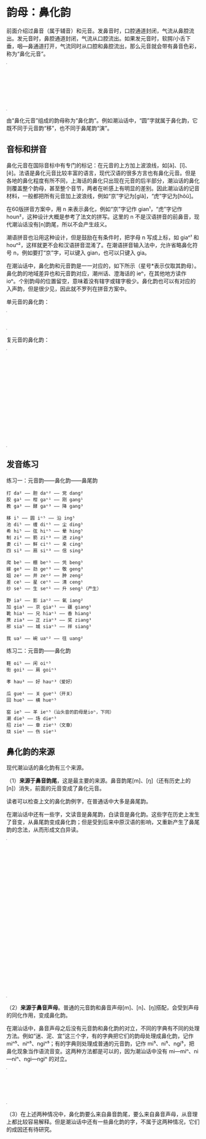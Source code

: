 # 韵母：鼻化韵

前面介绍过鼻音（属于辅音）和元音。发鼻音时，口腔通道封闭，气流从鼻腔流出。发元音时，鼻腔通道封闭，气流从口腔流出。如果发元音时，软腭/小舌下垂，咽—鼻通道打开，气流同时从口腔和鼻腔流出，那么元音就会带有鼻音色彩，称为“鼻化元音”。

<table style="width:1px; white-space:nowrap; text-align:center;">
  <tr>
    <td></td>
    <td>气流通道</td>
  </tr>
  <tr>
    <td>鼻音</td>
    <td>鼻腔</td>
  </tr>
  <tr>
    <td>元音</td>
    <td>口腔</td>
  </tr>
  <tr>
    <td>鼻化元音</td>
    <td>口腔 + 鼻腔</td>
  </tr>
</table>

由“鼻化元音”组成的韵母称为“鼻化韵”。例如潮汕话中，“圆”字就属于鼻化韵，它既不同于元音韵“移”，也不同于鼻尾韵“演”。

## 音标和拼音

鼻化元音在国际音标中有专门的标记：在元音的上方加上波浪线，如[ã]、[ĩ]、[ẽ]。法语是鼻化元音比较丰富的语言，现代汉语的很多方言也有鼻化元音。但是各地的鼻化程度有所不同，上海话的鼻化只出现在元音的后半部分，潮汕话的鼻化则覆盖整个韵母，甚至整个音节，两者在听感上有明显的差别。因此潮汕话的记音材料，一般都把所有元音加上波浪线，例如“京”字记为[gĩã]，“虎”字记为[hõũ]。

在60版拼音方案中，用 n 来表示鼻化，例如“京”字记作 gian¹，“虎”字记作 houn²，这种设计大概是参考了法文的拼写。这里的 n 不是汉语拼音的前鼻音，现代潮汕话没有[n]韵尾，所以不会产生歧义。

潮语拼音也沿用这种设计，但是鼓励在有条件时，把字母 n 写成上标，如 giaⁿ¹ 和 houⁿ²，这样就更不会和汉语拼音混淆了。在潮语拼音输入法中，允许省略鼻化符号 n，例如要打“京”字，可以键入 gian，也可以只键入 gia。

在潮汕话中，鼻化韵和元音韵是一一对应的，如下所示（星号*表示仅取其韵母）。鼻化韵的地域差异也和元音韵对应，潮州话、澄海话的 ieⁿ，在其他地方读作 ioⁿ。个别韵母的位置留空，意味着没有辖字或辖字极少。鼻化韵也可以有对应的入声韵，但是很少见，因此就不罗列在拼音方案中。

单元音的鼻化韵：

<table style="width:1px; white-space:nowrap; text-align:center;">
  <tr>
    <td><span style="font-size:2em;">aⁿ</span> [ã] 柑*</td>
    <td><span style="font-size:2em;">iⁿ</span> [ĩ] 丸</td>
    <td><span style="font-size:2em;">eⁿ</span> [ẽ] 楹</td>
  </tr>
</table>

复元音的鼻化韵：

<table style="width:1px; white-space:nowrap; text-align:center;">
  <tr>
    <td></td>
    <td>
      <span style="font-size:2em;">oiⁿ</span> [õĩ] 闲<br>
      <span style="font-size:2em;">aiⁿ</span> [ãĩ] 爱</td>
    <td>
      <span style="font-size:2em;">ouⁿ</span> [õũ] 虎*<br>
      <span style="font-size:2em;">auⁿ</span> [ãũ] 好*</td>
  </tr>
  <tr>
    <td>
      <span style="font-size:2em;">ieⁿ</span> [ĩẽ] 羊<br>
      <span style="font-size:2em;">iaⁿ</span> [ĩã] 营</td>
    <td></td>
    <td>
      <span style="font-size:2em;">iuⁿ</span> [ĩũ] 幼<br>
      <span style="font-size:2em;">-</span></td>
  </tr>
  <tr>
    <td>
      <span style="font-size:2em;">ueⁿ</span> [ũẽ] 横*<br>
      <span style="font-size:2em;">uaⁿ</span> [ũã] 鞍</td>
    <td>
      <span style="font-size:2em;">uiⁿ</span> [ũĩ] 畏<br>
      <span style="font-size:2em;">uaiⁿ</span> [ũãĩ] 果*</td>
    <td></td>
  </tr>
</table>

## 发音练习

练习一：元音韵——鼻化韵——鼻尾韵

```
打 da² —— 胆 daⁿ² —— 党 dang²
胶 ga¹ —— 柑 gaⁿ¹ —— 刚 gang¹
教 ga³ —— 酵 gaⁿ³ —— 降 gang³
```

```
移 i⁵ —— 圆 iⁿ⁵ —— 沿 ing⁵
池 di⁵ —— 缠 diⁿ⁵ —— 尘 ding⁵
希 hi⁵ —— 弦 hiⁿ⁵ —— 晕 hing⁵
制 zi³ —— 箭 ziⁿ³ —— 进 zing³
妻 ci¹ —— 鲜 ciⁿ¹ —— 亲 cing¹
四 si³ —— 扇 siⁿ³ —— 信 sing³
```

```
爬 be⁵ —— 棚 beⁿ⁵ —— 凭 beng⁵
嫁 ge³ —— 劲 geⁿ³ —— 敬 geng³
姐 ze² —— 井 zeⁿ² —— 肿 zeng²
差 ce¹ —— 星 ceⁿ¹ —— 清 ceng¹
纱 se¹ —— 生 seⁿ¹ —— 升 seng¹（产生）
```

```
野 ia² —— 影 iaⁿ² —— 氧 iang²
加 gia¹ —— 京 giaⁿ¹ —— 疆 giang¹
靴 hia¹ —— 兄 hiaⁿ¹ —— 香 hiang¹
蔗 zia³ —— 正 ziaⁿ³ —— 奖 ziang³
邪 sia⁵ —— 城 siaⁿ⁵ —— 祥 siang⁵
```

```
我 ua² —— 碗 uaⁿ² —— 往 uang²
```

练习二：元音韵——鼻化韵

```
鞋 oi⁵ —— 闲 oiⁿ⁵
街 goi¹ —— 肩 goiⁿ¹
```

```
孝 hau³ —— 好 hauⁿ³（爱好）
```

```
瓜 gue¹ —— 关 gueⁿ¹（开关）
回 hue⁵ —— 横 hueⁿ⁵
```

```
窑 ie⁵ —— 羊 ieⁿ⁵（汕头音的韵母是ioⁿ，下同）
潮 die⁵ —— 场 dieⁿ⁵
招 zie¹ —— 章 zieⁿ¹（文章）
烧 sie¹ —— 伤 sieⁿ¹
```

## 鼻化韵的来源

现代潮汕话的鼻化韵有三个来源。

（1）**来源于鼻音韵尾**，这是最主要的来源。鼻音韵尾[m]、[ŋ]（还有历史上的[n]）消失，前面的元音变成了鼻化元音。

读者可以检查上文的鼻化韵例字，在普通话中大多是鼻尾韵。

在潮汕话中还有一些字，文读音是鼻尾韵，白读音是鼻化韵。这些字在历史上发生了音变，从鼻尾韵变成鼻化韵；但是受到后来中原汉语的影响，又重新产生了鼻尾韵的念法，从而形成文白异读。

<table style="width:1px; white-space:nowrap; text-align:left;">
  <tr>
    <th>例字</th>
    <th>文读：鼻尾韵</th>
    <th>白读：鼻化韵</th>
  </tr>
  <tr>
    <td>三</td>
    <td>sam¹（三国演义）</td>
    <td>saⁿ¹（三个）</td>
  </tr>
  <tr>
    <td>添</td>
    <td>tiem¹ / tiam¹（添加）</td>
    <td>tiⁿ¹（添水）</td>
  </tr>
  <tr>
    <td>天</td>
    <td>tieng¹ / tiang¹（天安门）</td>
    <td>tiⁿ¹（今天）</td>
  </tr>
  <tr>
    <td>生</td>
    <td>seng¹（学生）</td>
    <td>seⁿ¹（产生）<br>ceⁿ¹（生肉）</td>
  </tr>
  <tr>
    <td>更</td>
    <td>geng¹（变更）<br>geng³（更加）</td>
    <td>geⁿ¹（三更）</td>
  </tr>
  <tr>
    <td>还</td>
    <td>hueng⁵ / huang⁵（还有）</td>
    <td>haiⁿ⁵ / hoiⁿ⁵（还钱）</td>
  </tr>
  <tr>
    <td>命</td>
    <td>meng⁶（命令）</td>
    <td>miaⁿ⁷（生命）</td>
  </tr>
  <tr>
    <td>张</td>
    <td>ziang¹（紧张）</td>
    <td>dieⁿ¹ / dioⁿ¹（姓氏）</td>
  </tr>
  <tr>
    <td>阳</td>
    <td>iang⁵（太阳）</td>
    <td>ieⁿ⁵ / ioⁿ⁵（地名，如揭阳、潮阳）</td>
  </tr>
  <tr>
    <td>安</td>
    <td>ang¹（平安）</td>
    <td>uaⁿ¹（安全）</td>
  </tr>
  <tr>
    <td>关</td>
    <td>gueng¹ / guang¹（海关）</td>
    <td>gueⁿ¹（开关）</td>
  </tr>
</table>

（2）**来源于鼻音声母**。普通的元音韵和鼻音声母[m]、[n]、[ŋ]搭配，会受到声母的同化作用，变成鼻化韵。

在潮汕话中，鼻音声母之后没有元音韵和鼻化韵的对立，不同的字典有不同的处理方法。例如“迷、泥、宜”这三个字，有的字典把它们的韵母处理成鼻化韵，记作 miⁿ⁵、niⁿ⁵、ngiⁿ⁵；有的字典则处理成普通的元音韵，记作 mi⁵、ni⁵、ngi⁵，把鼻化现象当作语流音变。这两种方法都是可以的，因为潮汕话中没有 mi—miⁿ、ni—niⁿ、ngi—ngiⁿ 的对立。

<table style="width:1px; white-space:nowrap; text-align:center;">
  <tr>
    <td></td>
    <td>迷</td>
    <td>泥</td>
    <td>宜</td>
  </tr>
  <tr>
    <td>记法一</td>
    <td>miⁿ⁵</td>
    <td>niⁿ⁵</td>
    <td>ngiⁿ⁵</td>
  </tr>
  <tr>
    <td>记法二</td>
    <td>mi⁵</td>
    <td>ni⁵</td>
    <td>ngi⁵</td>
  </tr>
</table>

（3）在上述两种情况中，鼻化韵要么来自鼻音韵尾，要么来自鼻音声母，从音理上都比较容易解释。但是潮汕话中还有一些鼻化韵的字，不属于这两种情况，它们的成因还有待研究。
